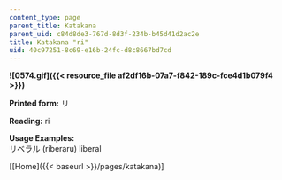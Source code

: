 ```yaml
---
content_type: page
parent_title: Katakana
parent_uid: c84d8de3-767d-8d3f-234b-b45d41d2ac2e
title: Katakana "ri"
uid: 40c97251-8c69-e16b-24fc-d8c8667bd7cd
---
```


**![0574.gif]({{< resource_file af2df16b-07a7-f842-189c-fce4d1b079f4 >}})**

**Printed form:** リ

**Reading:** ri

**Usage Examples:**  
リベラル (riberaru) liberal

\[[Home]({{< baseurl >}}/pages/katakana)\]